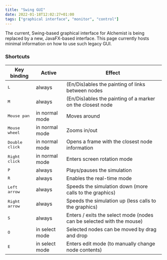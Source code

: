```yaml
---
title: "Swing GUI"
date: 2022-01-18T12:02:27+01:00
tags: ["graphical interface", "monitor", "control"]
---
```


The current, Swing-based graphical interface for Alchemist is being replaced by a new, JavaFX-based interface.
This page currently hosts minimal information on how to use such legacy GUI.

### Shortcuts

| Key binding             | Active         | Effect                                                                |
| ------------------------| -------------- | --------------------------------------------------------------------- |
| <kbd>L</kbd>            | always         | (En/Dis)ables the painting of links between nodes                     |
| <kbd>M</kbd>            | always         | (En/Dis)ables the painting of a marker on the closest node            |
| <kbd>Mouse pan</kbd>    | in normal mode | Moves around                                                          |
| <kbd>Mouse wheel</kbd>  | in normal mode | Zooms in/out                                                          |
| <kbd>Double click</kbd> | in normal mode | Opens a frame with the closest node information                       |
| <kbd>Right click</kbd>  | in normal mode | Enters screen rotation mode                                           |
| <kbd>P</kbd>            | always         | Plays/pauses the simulation                                           |
| <kbd>R</kbd>            | always         | Enables the real-time mode                                            |
| <kbd>Left arrow</kbd>   | always         | Speeds the simulation down (more calls to the graphics)               |
| <kbd>Right arrow</kbd>  | always         | Speeds the simulation up (less calls to the graphics)                 |
| <kbd>S</kbd>            | always         | Enters / exits the select mode (nodes can be selected with the mouse) |
| <kbd>O</kbd>            | in select mode | Selected nodes can be moved by drag and drop                          |
| <kbd>E</kbd>            | in select mode | Enters edit mode (to manually change node contents)                   |
